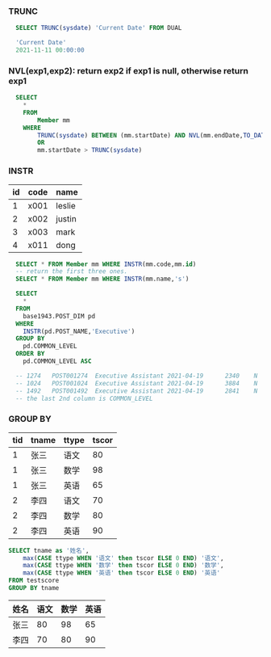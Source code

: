### TRUNC
```sql
  SELECT TRUNC(sysdate) 'Current Date' FROM DUAL

  'Current Date'
  2021-11-11 00:00:00
```

### NVL(exp1,exp2): return exp2 if exp1 is null, otherwise return exp1
```sql
  SELECT 
    * 
    FROM 
        Member mm 
    WHERE 
        TRUNC(sysdate) BETWEEN (mm.startDate) AND NVL(mm.endDate,TO_DATE('31-DEC-4096','DD-MON-YYYY'))
        OR
        mm.startDate > TRUNC(sysdate)
```

### INSTR
| id | code | name |
| ---- | ----- | ---- |
| 1 | x001 | leslie |
| 2 | x002 | justin |
| 3 | x003 | mark |
| 4 | x011 | dong |

```sql
  SELECT * FROM Member mm WHERE INSTR(mm.code,mm.id)
  -- return the first three ones.
  SELECT * FROM Member mm WHERE INSTR(mm.name,'s')

  SELECT
    *
  FROM
    base1943.POST_DIM pd
  WHERE
    INSTR(pd.POST_NAME,'Executive')
  GROUP BY
    pd.COMMON_LEVEL
  ORDER BY
    pd.COMMON_LEVEL ASC

  -- 1274	POST001274	Executive Assistant	2021-04-19		2340	N	Approved	Y	1	
  -- 1024	POST001024	Executive Assistant	2021-04-19		3884	N	Approved	Y	2	
  -- 1492	POST001492	Executive Assistant	2021-04-19		2841	N	Approved	Y	3	
  -- the last 2nd column is COMMON_LEVEL
```

### GROUP BY
| tid | tname | ttype | tscor | 
| ---- | ----- | ---- |---- |
| 1 | 张三 | 语文 | 80 |
| 1 | 张三 | 数学 | 98 |
| 1 | 张三 | 英语 | 65 |
| 2 | 李四 | 语文 | 70 |
| 2 | 李四 | 数学 | 80 |
| 2 | 李四 | 英语 | 90 |
```sql
SELECT tname as '姓名',
	max(CASE ttype WHEN '语文' then tscor ELSE 0 END) '语文',
	max(CASE ttype WHEN '数学' then tscor ELSE 0 END) '数学',
	max(CASE ttype WHEN '英语' then tscor ELSE 0 END) '英语'
FROM testscore
GROUP BY tname
```
| 姓名 | 语文 | 数学 | 英语 | 
| ---- | ----- | ---- |---- |
| 张三 | 80 | 98 | 65 |
| 李四 | 70 | 80 | 90 |